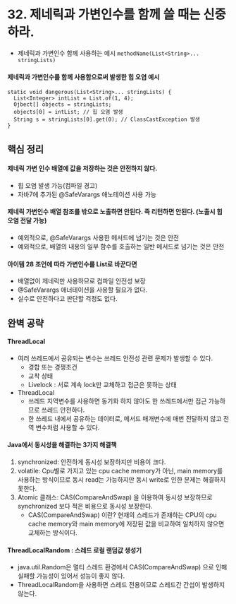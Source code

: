 # 32. 제네릭과 가변인수를 함께 쓸 때는 신중하라.
 * 제네릭과 가변인수 함께 사용하는 예시 `methodName(List<String>... stringLists)`
#### 제네릭과 가변인수를 함께 사용함으로써 발생한 힙 오염 예시
```
static void dangerous(List<String>... stringLists) {
  List<Integer> intList = List.of(1, 4);
  Ojbect[] objects = stringLists;
  objects[0] = intList; // 힙 오염 발생
  String s = stringLists[0].get(0); // ClassCastException 발생 
}
```

## 핵심 정리
#### 제네릭 가변 인수 배열에 값을 저장하는 것은 안전하지 않다.
 * 힙 오염 발생 가능(컴파일 경고)
 * 자바7에 추가된 @SafeVarargs 애노테이션 사용 가능 

#### 제네릭 가변인수 배열 참조를 밖으로 노출하면 안된다. 즉 리턴하면 안된다. (노출시 힙 오염 전달 가능)
 * 예외적으로, @SafeVarargs 사용한 메서드에 넘기는 것은 안전
 * 예외적으로, 배열의 내용의 일부 함수를 호출하는 일반 메서드로 넘기는 것은 안전

#### 아이템 28 조언에 따라 가변인수를 List로 바꾼다면
 * 배열없이 제네릭만 사용하므로 컴파일 안전성 보장
 * @SafeVarargs 애너테이션을 사용할 필요가 없다.
 * 실수로 안전하다고 판단할 걱정도 없다. 



## 완벽 공략
#### ThreadLocal
 * 여러 쓰레드에서 공유되는 변수는 쓰레드 안전성 관련 문제가 발생할 수 있다.
   * 경합 또는 경쟁조건
   * 교착 상태
   * Livelock : 서로 계속 lock만 교체하고 접근은 못하는 상태
 * ThreadLocal
   * 쓰레드 지역변수를 사용하면 동기화 하지 않아도 한 쓰레드에서만 접근 가능하므로 쓰레드 안전하다.
   * 한 쓰레드 내에서 공유하는 데이터로, 메서드 매개변수에 매번 전달하지 않고 전역 변수처럼 사용할 수 있다.

#### Java에서 동시성을 해결하는 3가지 해결책
1. synchronized: 안전하게 동시성 보장하지만 비용이 크다.
2. volatile: Cpu별로 가지고 있는 cpu cache memory가 아닌, main memory를 사용하는 방식이므로 동시 read는 가능하지만 동시 write로 인한 문제는 해결하지 못한다.
3. Atomic 클래스: CAS(CompareAndSwap) 을 이용하여 동시성 보장하므로 synchronized 보다 적은 비용으로 동시성 보장한다.
   * CAS(CompareAndSwap) 이란? 현재의 스레드가 존재하는 CPU의 cpu cache memory와 main memory에 저장된 값을 비교하여 일치하지 않으면 교체하는 방식이다. 

#### ThreadLocalRandom : 스레드 로컬 랜덤값 생성기
 * java.util.Random은 멀티 스레드 환경에서 CAS(CompareAndSwap) 으로 인해 실패할 가능성이 있어서 성능이 좋지 않다.
 * ThreadLocalRandom을 사용하면 스레드 전용이므로 스레드간 간섭이 발생하지 않는다. 



